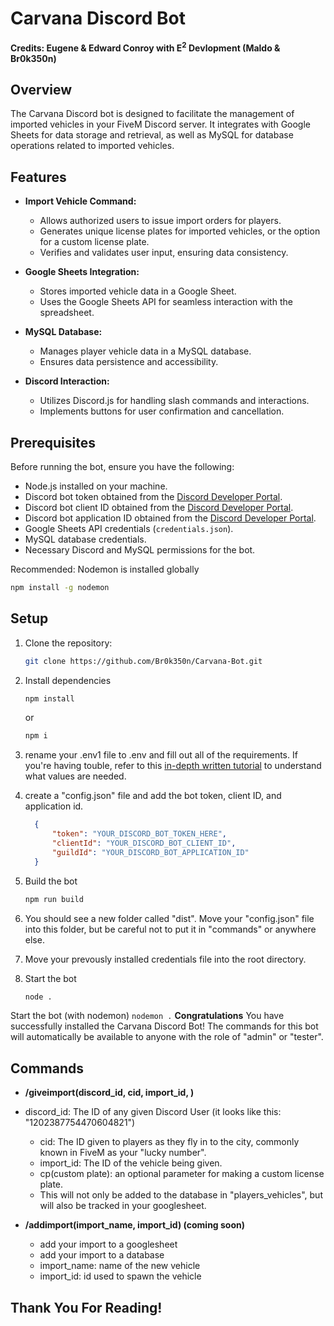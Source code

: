 # Carvana Discord Bot
**Credits: Eugene & Edward Conroy with E<sup>2</sup> Devlopment (Maldo & Br0k350n)**


## Overview

The Carvana Discord bot is designed to facilitate the management of imported vehicles in your FiveM Discord server. It integrates with Google Sheets for data storage and retrieval, as well as MySQL for database operations related to imported vehicles.

## Features

- **Import Vehicle Command:**
  - Allows authorized users to issue import orders for players.
  - Generates unique license plates for imported vehicles, or the option for a custom license plate.
  - Verifies and validates user input, ensuring data consistency.

- **Google Sheets Integration:**
  - Stores imported vehicle data in a Google Sheet.
  - Uses the Google Sheets API for seamless interaction with the spreadsheet.

- **MySQL Database:**
  - Manages player vehicle data in a MySQL database.
  - Ensures data persistence and accessibility.

- **Discord Interaction:**
  - Utilizes Discord.js for handling slash commands and interactions.
  - Implements buttons for user confirmation and cancellation.

## Prerequisites

Before running the bot, ensure you have the following:

- Node.js installed on your machine.
- Discord bot token obtained from the [Discord Developer Portal](https://discord.com/developers/applications).
- Discord bot client ID obtained from the [Discord Developer Portal](https://discord.com/developers/applications).
- Discord bot application ID obtained from the [Discord Developer Portal](https://discord.com/developers/applications).
- Google Sheets API credentials (`credentials.json`).
- MySQL database credentials.
- Necessary Discord and MySQL permissions for the bot.

Recommended: Nodemon is installed globally

  ```bash
  npm install -g nodemon
  ```
## Setup
1. Clone the repository:

   ```bash
   git clone https://github.com/Br0k350n/Carvana-Bot.git
   ```
2. Install dependencies

    ```bash
    npm install
    ```
    or 
    ```bash
    npm i
    ```
3. rename your .env1 file to .env and fill out all of the requirements. If you're having touble, refer to this [in-depth written tutorial](https://dev.to/ku6ryo/google-sheets-api-in-typescript-setup-and-hello-world-10oh) to understand what values are needed.
4. create a "config.json" file and add the bot token, client ID, and application id.
    ```json
      {
          "token": "YOUR_DISCORD_BOT_TOKEN_HERE",
          "clientId": "YOUR_DISCORD_BOT_CLIENT_ID",
          "guildId": "YOUR_DISCORD_BOT_APPLICATION_ID"
      }
    ```
5. Build the bot
   ```bash
   npm run build
   ```
6. You should see a new folder called "dist". Move your "config.json" file into this folder, but be careful not to put it in "commands" or anywhere else.
7. Move your prevously installed credentials file into the root directory.
8. Start the bot
   ```bash
   node .
   ```
Start the bot (with nodemon)
    ```
    nodemon .
    ```
**Congratulations** You have successfully installed the Carvana Discord Bot! The commands for this bot will automatically be available to anyone with the role of "admin" or "tester".
## Commands
  - **/giveimport(discord_id, cid, import_id, <cp>)**
  - discord_id: The ID of any given Discord User (it looks like this: "1202387754470604821")
    - cid: The ID given to players as they fly in to the city, commonly known in FiveM as your "lucky number".
    - import_id: The ID of the vehicle being given.
    - cp(custom plate): an optional parameter for making a custom license plate.
    - This will not only be added to the database in "players_vehicles", but will also be tracked in your googlesheet.

- **/addimport(import_name, import_id) (coming soon)**
  - add your import to a googlesheet
  - add your import to a database
  - import_name: name of the new vehicle
  - import_id: id used to spawn the vehicle

## Thank You For Reading!
    
